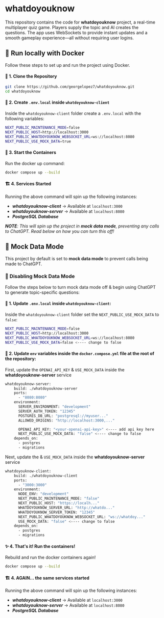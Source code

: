 # whatdoyouknow

This repository contains the code for **whatdoyouknow** project, a real-time multiplayer quiz game. Players supply the topic and AI creates the questions. The app uses WebSockets to provide instant updates and a smooth gameplay experience—all without requiring user logins.

## 🐋 Run locally with Docker

Follow these steps to set up and run the project using Docker.

#### 📂 1. Clone the Repository

```sh
git clone https://github.com/georgelopez7/whatdoyouknow.git
cd whatdoyouknow
```

#### 🔑 2. Create `.env.local` inside `whatdoyouknow-client`

Inside the `whatdoyouknow-client` folder create a `.env.local` with the following variables:

```bash
NEXT_PUBLIC_MAINTENANCE_MODE=false
NEXT_PUBLIC_HOST=http://localhost:3000
NEXT_PUBLIC_WHATDOYOUKNOW_WEBSOCKET_URL=ws://localhost:8080
NEXT_PUBLIC_USE_MOCK_DATA=true
```

#### 🚀 3. Start the Containers

Run the docker up command:

```sh
docker compose up --build
```

#### 🏗️ 4. Services Started

Running the above command will spin up the following instances:

- **_whatdoyouknow-client_** → Available at `localhost:3000`
- **_whatdoyouknow-server_** → Available at `localhost:8080`
- **_PostgreSQL Database_**

_**NOTE**: This will spin up the project in **mock data mode**, preventing any calls to ChatGPT. Read below on how you can turn this off!_

## 🧪 Mock Data Mode

This project by default is set to **mock data mode** to prevent calls being made to ChatGPT.

### 🚫 Disabling Mock Data Mode

Follow the steps below to turn mock data mode off & begin using ChatGPT to generate topic-specific questions:

#### 🔑 1. Update `.env.local` inside `whatdoyouknow-client`:

Inside the `whatdoyouknow-client` folder set the `NEXT_PUBLIC_USE_MOCK_DATA` to `false`:

```bash
NEXT_PUBLIC_MAINTENANCE_MODE=false
NEXT_PUBLIC_HOST=http://localhost:3000
NEXT_PUBLIC_WHATDOYOUKNOW_WEBSOCKET_URL=ws://localhost:8080
NEXT_PUBLIC_USE_MOCK_DATA=false <---- change to false
```

#### 🚀 2. Update `env` variables inside the `docker.compose.yml` file at the root of the repository:

First, update the `OPENAI_API_KEY` & `USE_MOCK_DATA` inside the **whatdoyouknow-server** service

```sh
whatdoyouknow-server:
    build: ./whatdoyouknow-server
    ports:
      - "8080:8080"
    environment:
      SERVER_ENVIRONMENT: "development"
      SERVER_AUTH_TOKEN: "12345"
      POSTGRES_DB_URL: "postgresql://myuser..."
      ALLOWED_ORIGINS: "http://localhost:3000,..."

      OPENAI_API_KEY: "<your-openai-api-key>" <---- add api key here
      NEXT_PUBLIC_USE_MOCK_DATA: "false" <---- change to false
    depends_on:
      - postgres
      - migrations
```

Next, update the & `USE_MOCK_DATA` inside the **whatdoyouknow-server** service

```sh
whatdoyouknow-client:
    build: ./whatdoyouknow-client
    ports:
      - "3000:3000"
    environment:
      NODE_ENV: "development"
      NEXT_PUBLIC_MAINTENANCE_MODE: "false"
      NEXT_PUBLIC_HOST: "https://localh..."
      WHATDOYOUKNOW_SERVER_URL: "http://whatdo..."
      WHATDOYOUKNOW_SERVER_TOKEN: "12345"
      NEXT_PUBLIC_WHATDOYOUKNOW_WEBSOCKET_URL: "ws://whatdoy..."
      USE_MOCK_DATA: "false" <---- change to false
    depends_on:
      - postgres
      - migrations
```

#### ✨ 4. That's it! Run the containers!

Rebuild and run the docker containers again!

```bash
docker compose up --build
```

#### 🏗️ 4. AGAIN... the same services started

Running the above command will spin up the following instances:

- **_whatdoyouknow-client_** → Available at `localhost:3000`
- **_whatdoyouknow-server_** → Available at `localhost:8080`
- **_PostgreSQL Database_**
